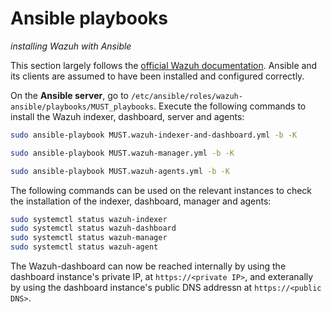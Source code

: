 
# Ansible playbooks
*installing Wazuh with Ansible*

This section largely follows the [official Wazuh documentation](https://documentation.wazuh.com/current/deployment-options/deploying-with-ansible/installation-guide.html). Ansible and its clients are assumed to have been installed and configured correctly.

On the **Ansible server**, go to `/etc/ansible/roles/wazuh-ansible/playbooks/MUST_playbooks`. Execute the following commands to install the Wazuh indexer, dashboard, server and agents:

```Bash
sudo ansible-playbook MUST.wazuh-indexer-and-dashboard.yml -b -K

sudo ansible-playbook MUST.wazuh-manager.yml -b -K

sudo ansible-playbook MUST.wazuh-agents.yml -b -K

```

The following commands can be used on the relevant instances to check the installation of the indexer, dashboard, manager and agents:

```Bash
sudo systemctl status wazuh-indexer
sudo systemctl status wazuh-dashboard
sudo systemctl status wazuh-manager
sudo systemctl status wazuh-agent
```

The Wazuh-dashboard can now be reached internally by using the dashboard instance's private IP, at `https://<private IP>`, and exteranally by using the dashboard instance's public DNS addressn at `https://<public DNS>`. 

